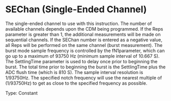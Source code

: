 # SEChan (Single-Ended Channel)

The single-ended channel to use with this instruction. The number of available channels depends upon the CDM being programmed. If the Reps parameter is greater than 1, the additional measurements will be made on sequential channels. If the SEChan number is entered as a negative value, all Reps will be performed on the same channel (burst measurement). The burst mode sample frequency is controlled by the fN1parameter, which can go up to a maximum of 93750 Hz (minimum sample interval of 10.667 S). The SettlingTime parameter is used to delay once prior to beginning the burst. The total time prior to beginning the burst is the SettlingTime plus the ADC flush time (which is 810 S). The sample interval resolution is 1/93750Hz. The specified notch frequency will use the nearest multiple of (1/93750Hz) to get as close to the specified frequency as possible.

Type: Constant
